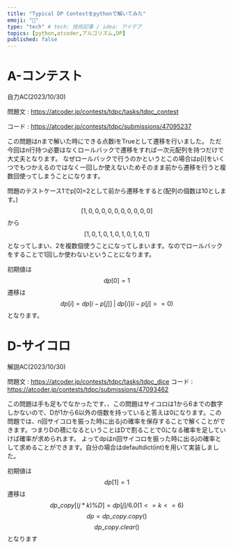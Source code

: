 ```yaml
---
title: "Typical DP Contestをpythonで解いてみた"
emoji: "🐥"
type: "tech" # tech: 技術記事 / idea: アイデア
topics: [python,atcoder,アルゴリズム,DP]
published: false
---
```


# A-コンテスト
自力AC(2023/10/30)

問題文 : https://atcoder.jp/contests/tdpc/tasks/tdpc_contest

コード : https://atcoder.jp/contests/tdpc/submissions/47095237

この問題はnまで解いた時にできる点数iをTrueとして遷移を行いました。
ただ今回はn行持つ必要はなくロールバックで遷移をすれば一次元配列を持つだけで大丈夫となります。
なぜロールバックで行うのかというとこの場合はp[i]をいくつでもつかえるのではなく一回しか使えないためそのまま前から遷移を行うと複数回使ってしまうことになります。

問題のテストケース1でp[0]=2として前から遷移をすると(配列の個数は10とします。)
$$[1,0,0,0,0,0,0,0,0,0,0]$$
から
$$[1,0,1,0,1,0,1,0,1,0,1]$$
となってしまい、2を複数個使うことになってしまいます。なのでロールバックをすることで1回しか使わないということになります。

初期値は
$$dp[0]=1$$
遷移は
$$dp[i]=dp[i-p[j]]\;|\;dp[i](i-p[j]>=0)$$
となります。

# D-サイコロ
解説AC(2023/10/30)

問題文 : https://atcoder.jp/contests/tdpc/tasks/tdpc_dice
コード : https://atcoder.jp/contests/tdpc/submissions/47093462

この問題は手も足もでなかったです、、この問題はサイコロは1から6までの数字しかないので、Dが1から6以外の倍数を持っていると答えは0になります。この問題では、n回サイコロを振った時に出るjの確率を保存することで解くことができます。つまりDの積になるということはDで割ることで0になる確率を足していけば確率が求められます。
よってdpはn回サイコロを振った時に出るjの確率として求めることができます。自分の場合はdefaultdict(int)を用いて実装しました。

初期値は
$$dp[1]=1$$
遷移は
$$dp\_copy[(j*k)\%D]=dp[j]/6.0(1<=k<=6)$$
$$dp=dp\_copy.copy()$$
$$dp\_copy.clear()$$
となります